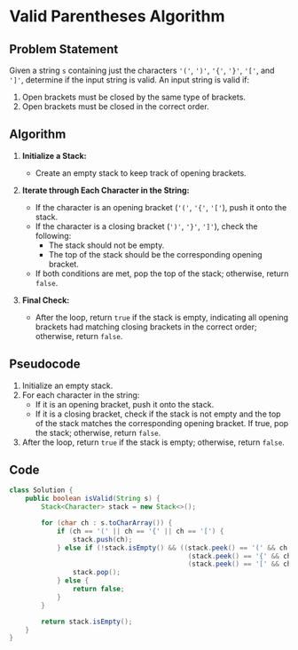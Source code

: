 # Valid Parentheses Algorithm

## Problem Statement
Given a string `s` containing just the characters `'('`, `')'`, `'{'`, `'}'`, `'['`, and `']'`, determine if the input string is valid. An input string is valid if:
1. Open brackets must be closed by the same type of brackets.
2. Open brackets must be closed in the correct order.

## Algorithm

1. **Initialize a Stack:**
   - Create an empty stack to keep track of opening brackets.

2. **Iterate through Each Character in the String:**
   - If the character is an opening bracket (`'('`, `'{'`, `'['`), push it onto the stack.
   - If the character is a closing bracket (`')'`, `'}'`, `']'`), check the following:
     - The stack should not be empty.
     - The top of the stack should be the corresponding opening bracket.
   - If both conditions are met, pop the top of the stack; otherwise, return `false`.

3. **Final Check:**
   - After the loop, return `true` if the stack is empty, indicating all opening brackets had matching closing brackets in the correct order; otherwise, return `false`.

## Pseudocode

1. Initialize an empty stack.
2. For each character in the string:
   - If it is an opening bracket, push it onto the stack.
   - If it is a closing bracket, check if the stack is not empty and the top of the stack matches the corresponding opening bracket. If true, pop the stack; otherwise, return `false`.
3. After the loop, return `true` if the stack is empty; otherwise, return `false`.

## Code

```java
class Solution {
    public boolean isValid(String s) {
        Stack<Character> stack = new Stack<>();

        for (char ch : s.toCharArray()) {
            if (ch == '(' || ch == '{' || ch == '[') {
                stack.push(ch);
            } else if (!stack.isEmpty() && ((stack.peek() == '(' && ch == ')') || 
                                             (stack.peek() == '{' && ch == '}') || 
                                             (stack.peek() == '[' && ch == ']'))) {
                stack.pop();
            } else {
                return false;
            }
        }

        return stack.isEmpty();
    }
}
  